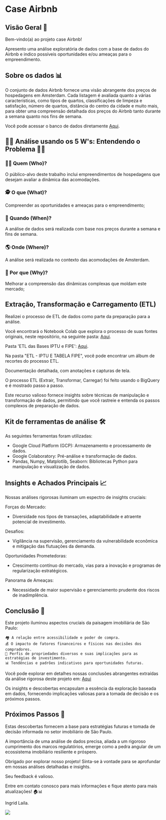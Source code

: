 # Case Airbnb

## Visão Geral 🏢

Bem-vindo(a) ao projeto case Airbnb!

Apresento uma análise exploratória de dados com a base de dados do Airbnb e indico possíveis oportunidades e/ou ameaças para o empreendimento.

## Sobre os dados  📊

O conjunto de dados Airbnb fornece uma visão abrangente dos preços de hospedagens em Amsterdam. Cada listagem é avaliada quanto a várias características, como tipos de quartos, classificações de limpeza e satisfação, número de quartos, distância do centro da cidade e muito mais, para obter uma compreensão detalhada dos preços do Airbnb tanto durante a semana quanto nos fins de semana.

Você pode acessar o banco de dados diretamente [Aqui](https://drive.google.com/file/d/14xMzOHs2YYq2oDAWJIkLNp_QzRXqdtNI/view?usp=sharing).


## 🕵️‍♂️ Análise usando os 5 W's: Entendendo o Problema 🕵️‍♀️

### 🤷‍♀️ Quem (Who)?

O público-alvo deste trabalho inclui empreendimentos de hospedagens que desejam avaliar a dinâmica das acomodações.

### 🕵️ O que (What)?

Compreender as oportunidades e ameaças para o empreendimento;

### 📅 Quando (When)?

A análise de dados será realizada com base nos preços durante a semana e fins de semana.

### 🌎 Onde (Where)?

A análise será realizada no contexto das acomodações de Amsterdam.

### 🤔 Por que (Why)?

Melhorar a compreensão das dinâmicas complexas que moldam este mercado;


## Extração, Transformação e Carregamento (ETL)

Realizei o processo de ETL de dados como parte da preparação para a análise.

Você encontrará o Notebook Colab que explora o processo de suas fontes originais, neste repositório, na seguinte pasta:
[Aqui](https://github.com/IngridLaila/Projeto-Analise-de-Dados/blob/main/An%C3%A1lise%20do%20Mercado%20Imobili%C3%A1rio%20de%20SP/ETL%20da%20Base%20ITBI/ITBI.ipynb). 

Pasta 'ETL das Bases IPTU e FIPE': [Aqui](https://github.com/IngridLaila/Projeto-Analise-de-Dados/blob/main/An%C3%A1lise%20do%20Mercado%20Imobili%C3%A1rio%20de%20SP/ETL%20das%20Bases%20IPTU%20e%20FIPE/ETL_process_BigQuery_IPTU_E_TABELA_FIPE.ipynb.ipynb).

Na pasta "ETL - IPTU E TABELA FIPE", você pode encontrar um álbum de recortes do processo ETL.

Documentação detalhada, com anotações e capturas de tela.

O processo ETL (Extrair, Transformar, Carregar) foi feito usando o BigQuery e é mostrado passo a passo.

Este recurso valioso fornece insights sobre técnicas de manipulação e transformação de dados, permitindo que você rastreie e entenda os passos complexos de preparação de dados.

## Kit de ferramentas de análise 🛠️

As seguintes ferramentas foram utilizadas:

* Google Cloud Platform (GCP): Armazenamento e processamento de dados.
* Google Colaboratory: Pré-análise e transformação de dados.
* Pandas, Numpy, Matplotlib, Seaborn: Bibliotecas Python para manipulação e visualização de dados.

     
## Insights e Achados Principais 📈

Nossas análises rigorosas iluminam um espectro de insights cruciais:

Forças do Mercado:

* Diversidade nos tipos de transações, adaptabilidade e atraente potencial de investimento.
  
Desafios:

* Vigilância na supervisão, gerenciamento da vulnerabilidade econômica e mitigação das flutuações da demanda.
  
Oportunidades Prometedoras:

* Crescimento contínuo do mercado, vias para a inovação e programas de regularização estratégicos.

Panorama de Ameaças:

* Necessidade de maior supervisão e gerenciamento prudente dos riscos de inadimplência.

## Conclusão 🧐

Este projeto iluminou aspectos cruciais da paisagem imobiliária de São Paulo:

    🏘️ A relação entre acessibilidade e poder de compra.
    💰 O impacto de fatores financeiros e físicos nas decisões dos compradores.
    🏢 Perfis de propriedades diversos e suas implicações para as estratégias de investimento.
    📊 Tendências e padrões indicativos para oportunidades futuras.

Você pode explorar em detalhes nossas conclusões abrangentes extraídas da análise rigorosa deste projeto em: 
[Aqui](https://github.com/IngridLaila/Projeto-Analise-de-Dados/blob/main/An%C3%A1lise%20do%20Mercado%20Imobili%C3%A1rio%20de%20SP/Insights/An%C3%A1lises_e_conclus%C3%B5es.ipynb)

Os insights e descobertas encapsulam a essência da exploração baseada em dados, fornecendo implicações valiosas para a tomada de decisão e os próximos passos.


## Próximos Passos 🚀

Estas descobertas fornecem a base para estratégias futuras e tomada de decisão informada no setor imobiliário de São Paulo.

A importância de uma análise de dados precisa, aliada a um rigoroso cumprimento dos marcos regulatórios, emerge como a pedra angular de um ecossistema imobiliário resiliente e próspero.

Obrigado por explorar nosso projeto! Sinta-se à vontade para se aprofundar em nossas análises detalhadas e insights.

Seu feedback é valioso.

Entre em contato conosco para mais informações e fique atento para mais atualizações! 🏠📊

Ingrid Laila.
<div>
   <a href="https://www.linkedin.com/in/ingrid-laila-analistadados/" target="_blank"><img src="https://img.shields.io/badge/-LinkedIn-%230077B5?style=for-the-badge&logo=linkedin&logoColor=white" target="_blank"></a>
</div>


 
